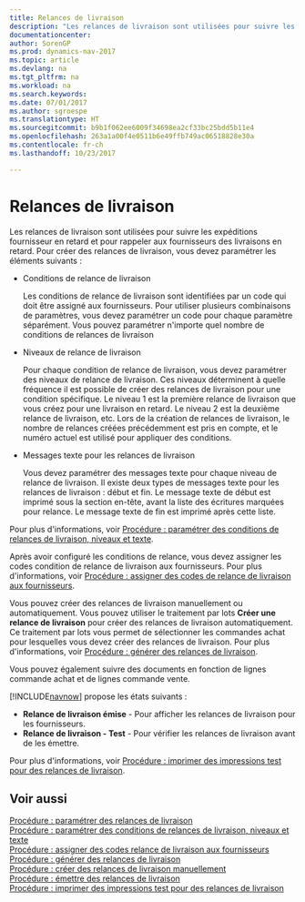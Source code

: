 ```yaml
---
title: Relances de livraison
description: "Les relances de livraison sont utilisées pour suivre les expéditions fournisseur en retard et pour rappeler aux fournisseurs des livraisons en retard."
documentationcenter: 
author: SorenGP
ms.prod: dynamics-nav-2017
ms.topic: article
ms.devlang: na
ms.tgt_pltfrm: na
ms.workload: na
ms.search.keywords: 
ms.date: 07/01/2017
ms.author: sgroespe
ms.translationtype: HT
ms.sourcegitcommit: b9b1f062ee6009f34698ea2cf33bc25bdd5b11e4
ms.openlocfilehash: 263a1a00f4e0511b6e49ffb749ac06518828e30a
ms.contentlocale: fr-ch
ms.lasthandoff: 10/23/2017

---
```

# <a name="delivery-reminders"></a>Relances de livraison
Les relances de livraison sont utilisées pour suivre les expéditions fournisseur en retard et pour rappeler aux fournisseurs des livraisons en retard. Pour créer des relances de livraison, vous devez paramétrer les éléments suivants :  

- Conditions de relance de livraison  

    Les conditions de relance de livraison sont identifiées par un code qui doit être assigné aux fournisseurs. Pour utiliser plusieurs combinaisons de paramètres, vous devez paramétrer un code pour chaque paramètre séparément. Vous pouvez paramétrer n'importe quel nombre de conditions de relances de livraison  

- Niveaux de relance de livraison  

    Pour chaque condition de relance de livraison, vous devez paramétrer des niveaux de relance de livraison. Ces niveaux déterminent à quelle fréquence il est possible de créer des relances de livraison pour une condition spécifique. Le niveau 1 est la première relance de livraison que vous créez pour une livraison en retard. Le niveau 2 est la deuxième relance de livraison, etc. Lors de la création de relances de livraison, le nombre de relances créées précédemment est pris en compte, et le numéro actuel est utilisé pour appliquer des conditions.  

- Messages texte pour les relances de livraison  

    Vous devez paramétrer des messages texte pour chaque niveau de relance de livraison. Il existe deux types de messages texte pour les relances de livraison : début et fin. Le message texte de début est imprimé sous la section en-tête, avant la liste des écritures marquées pour relance. Le message texte de fin est imprimé après cette liste.  

Pour plus d'informations, voir [Procédure : paramétrer des conditions de relances de livraison, niveaux et texte](how-to-set-up-delivery-reminder-terms-levels-and-text.md).  

Après avoir configuré les conditions de relance, vous devez assigner les codes condition de relance de livraison aux fournisseurs. Pour plus d'informations, voir [Procédure : assigner des codes de relance de livraison aux fournisseurs](how-to-assign-delivery-reminder-codes-to-vendors.md).  

Vous pouvez créer des relances de livraison manuellement ou automatiquement. Vous pouvez utiliser le traitement par lots **Créer une relance de livraison** pour créer des relances de livraison automatiquement. Ce traitement par lots vous permet de sélectionner les commandes achat pour lesquelles vous devez créer des relances de livraison. Pour plus d'informations, voir [Procédure : générer des relances de livraison](how-to-issue-delivery-reminders.md).  

Vous pouvez également suivre des documents en fonction de lignes commande achat et de lignes commande vente.  

[!INCLUDE[navnow](../../includes/navnow_md.md)] propose les états suivants :  

- **Relance de livraison émise** - Pour afficher les relances de livraison pour les fournisseurs.  
- **Relance de livraison - Test** - Pour vérifier les relances de livraison avant de les émettre.  

Pour plus d'informations, voir [Procédure : imprimer des impressions test pour des relances de livraison](how-to-print-test-reports-for-delivery-reminders.md).  

## <a name="see-also"></a>Voir aussi  
 [Procédure : paramétrer des relances de livraison](how-to-set-up-delivery-reminders.md)   
 [Procédure : paramétrer des conditions de relances de livraison, niveaux et texte](how-to-set-up-delivery-reminder-terms-levels-and-text.md)   
 [Procédure : assigner des codes relance de livraison aux fournisseurs](how-to-assign-delivery-reminder-codes-to-vendors.md)   
 [Procédure : générer des relances de livraison](how-to-generate-delivery-reminders.md)   
 [Procédure : créer des relances de livraison manuellement](how-to-create-delivery-reminders-manually.md)   
 [Procédure : émettre des relances de livraison](how-to-issue-delivery-reminders.md)   
 [Procédure : imprimer des impressions test pour des relances de livraison](how-to-print-test-reports-for-delivery-reminders.md)

